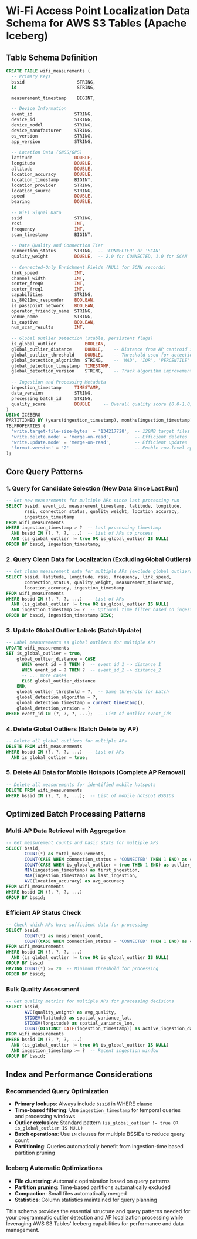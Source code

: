# Wi-Fi Access Point Localization Data Schema for AWS S3 Tables (Apache Iceberg)

## Table Schema Definition

```sql
CREATE TABLE wifi_measurements (
  -- Primary Keys
  bssid                    STRING,
  id                       STRING,

  measurement_timestamp    BIGINT,

  -- Device Information
  event_id                STRING,
  device_id               STRING,
  device_model            STRING,
  device_manufacturer     STRING,
  os_version              STRING,
  app_version             STRING,
  
  -- Location Data (GNSS/GPS)
  latitude                DOUBLE,
  longitude               DOUBLE,
  altitude                DOUBLE,
  location_accuracy       DOUBLE,
  location_timestamp      BIGINT,
  location_provider       STRING,
  location_source         STRING,
  speed                   DOUBLE,
  bearing                 DOUBLE,
  
  -- WiFi Signal Data
  ssid                    STRING,
  rssi                    INT,
  frequency               INT,
  scan_timestamp          BIGINT,
  
  -- Data Quality and Connection Tier
  connection_status       STRING,  -- 'CONNECTED' or 'SCAN'
  quality_weight          DOUBLE,  -- 2.0 for CONNECTED, 1.0 for SCAN
  
  -- Connected-Only Enrichment Fields (NULL for SCAN records)
  link_speed              INT,
  channel_width           INT,
  center_freq0            INT,
  center_freq1            INT,
  capabilities            STRING,
  is_80211mc_responder    BOOLEAN,
  is_passpoint_network    BOOLEAN,
  operator_friendly_name  STRING,
  venue_name              STRING,
  is_captive              BOOLEAN,
  num_scan_results        INT,
  
  -- Global Outlier Detection (stable, persistent flags)
  is_global_outlier           BOOLEAN,
  global_outlier_distance     DOUBLE,    -- Distance from AP centroid in meters
  global_outlier_threshold    DOUBLE,    -- Threshold used for detection
  global_detection_algorithm  STRING,    -- 'MAD', 'IQR', 'PERCENTILE'
  global_detection_timestamp  TIMESTAMP,
  global_detection_version    STRING,    -- Track algorithm improvements
  
  -- Ingestion and Processing Metadata
  ingestion_timestamp     TIMESTAMP,
  data_version            STRING,
  processing_batch_id     STRING,
  quality_score           DOUBLE     -- Overall quality score (0.0-1.0)
)
USING ICEBERG
PARTITIONED BY (years(ingestion_timestamp), months(ingestion_timestamp), days(ingestion_timestamp))
TBLPROPERTIES (
  'write.target-file-size-bytes' = '134217728',  -- 128MB target files
  'write.delete.mode' = 'merge-on-read',         -- Efficient deletes
  'write.update.mode' = 'merge-on-read',         -- Efficient updates
  'format-version' = '2'                         -- Enable row-level operations
);
```

## Core Query Patterns

### 1. Query for Candidate Selection (New Data Since Last Run)

```sql
-- Get new measurements for multiple APs since last processing run
SELECT bssid, event_id, measurement_timestamp, latitude, longitude, 
       rssi, connection_status, quality_weight, location_accuracy,
       ingestion_timestamp
FROM wifi_measurements 
WHERE ingestion_timestamp > ?  -- Last processing timestamp
  AND bssid IN (?, ?, ?, ...)  -- List of APs to process
  AND (is_global_outlier != true OR is_global_outlier IS NULL)
ORDER BY bssid, ingestion_timestamp;
```

### 2. Query Clean Data for Localization (Excluding Global Outliers)

```sql
-- Get clean measurement data for multiple APs (exclude global outliers)
SELECT bssid, latitude, longitude, rssi, frequency, link_speed,
       connection_status, quality_weight, measurement_timestamp,
       location_accuracy, ingestion_timestamp
FROM wifi_measurements 
WHERE bssid IN (?, ?, ?, ...)  -- List of APs
  AND (is_global_outlier != true OR is_global_outlier IS NULL)
  AND ingestion_timestamp >= ?  -- Optional time filter based on ingestion
ORDER BY bssid, ingestion_timestamp DESC;
```

### 3. Update Global Outlier Labels (Batch Update)

```sql
-- Label measurements as global outliers for multiple APs
UPDATE wifi_measurements 
SET is_global_outlier = true,
    global_outlier_distance = CASE 
      WHEN event_id = ? THEN ?  -- event_id_1 -> distance_1
      WHEN event_id = ? THEN ?  -- event_id_2 -> distance_2
      -- ... more cases
      ELSE global_outlier_distance 
    END,
    global_outlier_threshold = ?,  -- Same threshold for batch
    global_detection_algorithm = ?,
    global_detection_timestamp = current_timestamp(),
    global_detection_version = ?
WHERE event_id IN (?, ?, ?, ...);  -- List of outlier event_ids
```

### 4. Delete Global Outliers (Batch Delete by AP)

```sql
-- Delete all global outliers for multiple APs
DELETE FROM wifi_measurements 
WHERE bssid IN (?, ?, ?, ...)  -- List of APs
  AND is_global_outlier = true;
```

### 5. Delete All Data for Mobile Hotspots (Complete AP Removal)

```sql
-- Delete all measurements for identified mobile hotspots
DELETE FROM wifi_measurements 
WHERE bssid IN (?, ?, ?, ...);  -- List of mobile hotspot BSSIDs
```

## Optimized Batch Processing Patterns

### Multi-AP Data Retrieval with Aggregation

```sql
-- Get measurement counts and basic stats for multiple APs
SELECT bssid,
       COUNT(*) as total_measurements,
       COUNT(CASE WHEN connection_status = 'CONNECTED' THEN 1 END) as connected_count,
       COUNT(CASE WHEN is_global_outlier = true THEN 1 END) as outlier_count,
       MIN(ingestion_timestamp) as first_ingestion,
       MAX(ingestion_timestamp) as last_ingestion,
       AVG(location_accuracy) as avg_accuracy
FROM wifi_measurements 
WHERE bssid IN (?, ?, ?, ...)
GROUP BY bssid;
```

### Efficient AP Status Check

```sql
-- Check which APs have sufficient data for processing
SELECT bssid, 
       COUNT(*) as measurement_count,
       COUNT(CASE WHEN connection_status = 'CONNECTED' THEN 1 END) as connected_count
FROM wifi_measurements 
WHERE bssid IN (?, ?, ?, ...)
  AND (is_global_outlier != true OR is_global_outlier IS NULL)
GROUP BY bssid
HAVING COUNT(*) >= 20  -- Minimum threshold for processing
ORDER BY bssid;
```

### Bulk Quality Assessment

```sql
-- Get quality metrics for multiple APs for processing decisions
SELECT bssid,
       AVG(quality_weight) as avg_quality,
       STDDEV(latitude) as spatial_variance_lat,
       STDDEV(longitude) as spatial_variance_lon,
       COUNT(DISTINCT DATE(ingestion_timestamp)) as active_ingestion_days
FROM wifi_measurements 
WHERE bssid IN (?, ?, ?, ...)
  AND (is_global_outlier != true OR is_global_outlier IS NULL)
  AND ingestion_timestamp >= ?  -- Recent ingestion window
GROUP BY bssid;
```

## Index and Performance Considerations

### Recommended Query Optimization
- **Primary lookups**: Always include `bssid` in WHERE clause
- **Time-based filtering**: Use `ingestion_timestamp` for temporal queries and processing windows
- **Outlier exclusion**: Standard pattern `(is_global_outlier != true OR is_global_outlier IS NULL)`
- **Batch operations**: Use `IN` clauses for multiple BSSIDs to reduce query count
- **Partitioning**: Queries automatically benefit from ingestion-time based partition pruning

### Iceberg Automatic Optimizations
- **File clustering**: Automatic optimization based on query patterns
- **Partition pruning**: Time-based partitions automatically excluded
- **Compaction**: Small files automatically merged
- **Statistics**: Column statistics maintained for query planning

This schema provides the essential structure and query patterns needed for your programmatic outlier detection and AP localization processing while leveraging AWS S3 Tables' Iceberg capabilities for performance and data management.